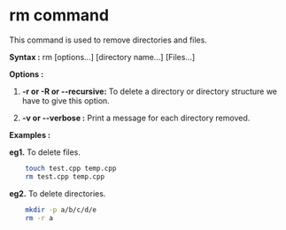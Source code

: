 # rm command

This command is used to remove directories and files.


**Syntax :** rm [options...] [directory name...] [Files...]

**Options :** 
1.  **-r or -R or --recursive:** To delete a directory or directory structure we have to give this option. 

2. **-v or --verbose :** Print a message for each directory removed.


**Examples :**

**eg1.** To delete files.
``` bash
    touch test.cpp temp.cpp
    rm test.cpp temp.cpp
```

**eg2.** To delete directories.

``` bash
    mkdir -p a/b/c/d/e
    rm -r a
```